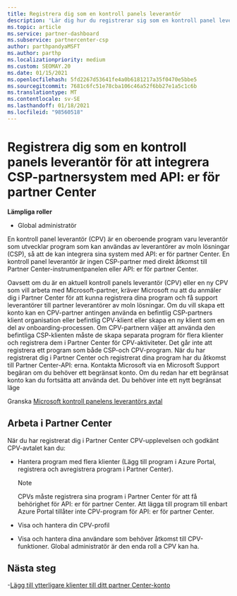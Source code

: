 ```yaml
---
title: Registrera dig som en kontroll panels leverantör
description: 'Lär dig hur du registrerar sig som en kontroll panel leverantör (CPV) i Partner Center så att du bättre kan integrera CSP-partnersystem med API: er för partner Center.'
ms.topic: article
ms.service: partner-dashboard
ms.subservice: partnercenter-csp
author: parthpandyaMSFT
ms.author: parthp
ms.localizationpriority: medium
ms.custom: SEOMAY.20
ms.date: 01/15/2021
ms.openlocfilehash: 5fd2267d53641fe4a0b6181217a35f0470e5bbe5
ms.sourcegitcommit: 7681c6fc51e78cba106c46a52f6bb27e1a5c1c6b
ms.translationtype: MT
ms.contentlocale: sv-SE
ms.lasthandoff: 01/18/2021
ms.locfileid: "98560518"
---
```

# <a name="enroll-as-a-control-panel-vendor-to-help-integrate-csp-partner-systems-with-partner-center-apis"></a>Registrera dig som en kontroll panels leverantör för att integrera CSP-partnersystem med API: er för partner Center


**Lämpliga roller**

- Global administratör

En kontroll panel leverantör (CPV) är en oberoende program varu leverantör som utvecklar program som kan användas av leverantörer av moln lösningar (CSP), så att de kan integrera sina system med API: er för partner Center. En kontroll panel leverantör är ingen CSP-partner med direkt åtkomst till Partner Center-instrumentpanelen eller API: er för partner Center.

Oavsett om du är en aktuell kontroll panels leverantör (CPV) eller en ny CPV som vill arbeta med Microsoft-partner, kräver Microsoft nu att du anmäler dig i Partner Center för att kunna registrera dina program och få support leverantörer till partner leverantörer av moln lösningar. Om du vill skapa ett konto kan en CPV-partner antingen använda en befintlig CSP-partners klient organisation eller befintlig CPV-klient eller skapa en ny klient som en del av onboarding-processen. Om CPV-partnern väljer att använda den befintliga CSP-klienten måste de skapa separata program för flera klienter och registrera dem i Partner Center för CPV-aktiviteter. Det går inte att registrera ett program som både CSP-och CPV-program. När du har registrerat dig i Partner Center och registrerat dina program har du åtkomst till Partner Center-API: erna.  Kontakta Microsoft via en Microsoft Support begäran om du behöver ett begränsat konto. Om du redan har ett begränsat konto kan du fortsätta att använda det. Du behöver inte ett nytt begränsat läge

Granska [Microsoft kontroll panelens leverantörs avtal](https://go.microsoft.com/fwlink/?linkid=2055198)


## <a name="working-in-partner-center"></a>Arbeta i Partner Center

När du har registrerat dig i Partner Center CPV-upplevelsen och godkänt CPV-avtalet kan du:

- Hantera program med flera klienter (Lägg till program i Azure Portal, registrera och avregistrera program i Partner Center).

    >[!Note] 
    >CPVs måste registrera sina program i Partner Center för att få behörighet för API: er för partner Center. Att lägga till program till enbart Azure Portal tillåter inte CPV-program för API: er för partner Center. 

- Visa och hantera din CPV-profil 

- Visa och hantera dina användare som behöver åtkomst till CPV-funktioner. Global administratör är den enda roll a CPV kan ha.

## <a name="next-steps"></a>Nästa steg

-[Lägg till ytterligare klienter till ditt partner Center-konto](multi-tenant-account.md)
